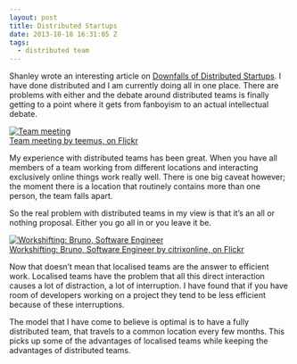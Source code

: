```yaml
---
layout: post
title: Distributed Startups
date: 2013-10-18 16:31:05 Z
tags:
  - distributed team
---
```

Shanley wrote an interesting article on [Downfalls of Distributed Startups](https://medium.com/about-work/c0715b8a7c93). I have done distributed and I am currently doing all in one place. There are problems with either and the debate around distributed teams is finally getting to a point where it gets from fanboyism to an actual intellectual debate.

[![Team meeting](http://farm2.staticflickr.com/1020/1306860597_d3efab1073_n.jpg)  
Team meeting by teemus, on Flickr](http://www.flickr.com/photos/teemus/1306860597/ "Team meeting by teemus, on Flickr")

My experience with distributed teams has been great. When you have all members of a team working from different locations and interacting exclusively online things work really well. There is one big caveat however; the moment there is a location that routinely contains more than one person, the team falls apart.

So the real problem with distributed teams in my view is that it’s an all or nothing proposal. Either you go all in or you leave it be.

[![Workshifting: Bruno, Software Engineer](http://farm6.staticflickr.com/5140/5447249676_22606e8896_n.jpg)  
Workshifting: Bruno, Software Engineer by citrixonline, on Flickr](http://www.flickr.com/photos/citrixonline/5447249676/ "Workshifting: Bruno, Software Engineer by citrixonline, on Flickr")

Now that doesn’t mean that localised teams are the answer to efficient work. Localised teams have the problem that all this direct interaction causes a lot of distraction, a lot of interruption. I have found that if you have room of developers working on a project they tend to be less efficient because of these interruptions.

The model that I have come to believe is optimal is to have a fully distributed team, that travels to a common location every few months. This picks up some of the advantages of localised teams while keeping the advantages of distributed teams.
